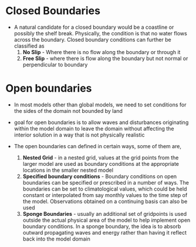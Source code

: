 # Closed Boundaries

- A natural candidate for a closed boundary would be a coastline or possibly the shelf break. Physically, the condition is that no water flows across the boundary. Closed boundary conditions can further be classified as 
    1. **No Slip** - Where there is no flow along the boundary or through it 
    2. **Free Slip** - where there is flow along the boundary but not normal or perpendicular to boundary


# Open boundaries

- In most models other than global models, we need to set conditions for the sides of the domain not bounded by land

- goal for open boundaries is to allow waves and disturbances originating within the model domain to leave the domain without affecting the interior solution in a way that is not physically realistic

- The open boundaries can defined in certain ways, some of them are,
    1. **Nested Grid** - in a nested grid, values at the grid points from the larger model are used as boundary conditions at the appropriate locations in the smaller nested model
    2. **Specified boundary conditions** - Boundary conditions on open boundaries can be specified or prescribed in a number of ways. The boundaries can be set to climatological values, which could be held constant or interpolated from say monthly values to the time step of the model. Observations obtained on a continuing basis can also be used
    3. **Sponge Boundaries** - usually an additional set of gridpoints is used outside the actual physical area of the model to help implement open boundary conditions. In a sponge boundary, the idea is to absorb outward propagating waves and energy rather than having it reflect back into the model domain